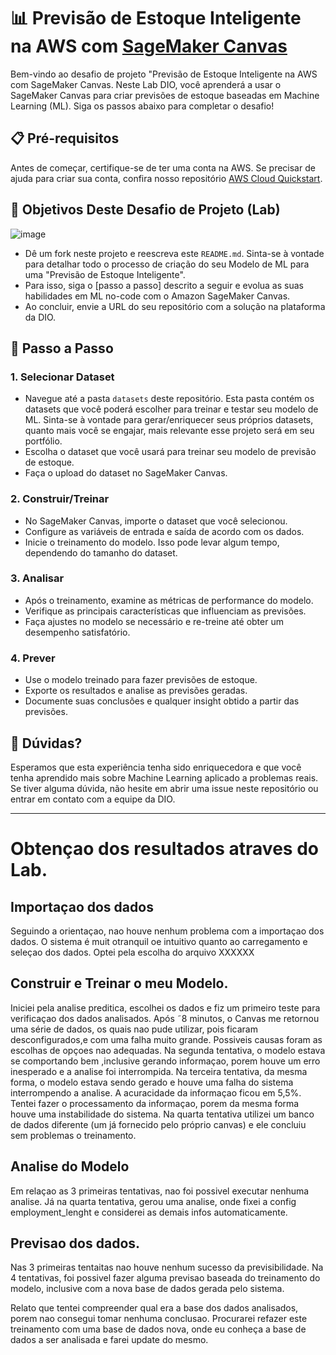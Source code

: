 # 📊 Previsão de Estoque Inteligente na AWS com [SageMaker Canvas](https://aws.amazon.com/pt/sagemaker/canvas/)

Bem-vindo ao desafio de projeto "Previsão de Estoque Inteligente na AWS com SageMaker Canvas. Neste Lab DIO, você aprenderá a usar o SageMaker Canvas para criar previsões de estoque baseadas em Machine Learning (ML). Siga os passos abaixo para completar o desafio!

## 📋 Pré-requisitos

Antes de começar, certifique-se de ter uma conta na AWS. Se precisar de ajuda para criar sua conta, confira nosso repositório [AWS Cloud Quickstart](https://github.com/digitalinnovationone/aws-cloud-quickstart).


## 🎯 Objetivos Deste Desafio de Projeto (Lab)

![image](https://github.com/digitalinnovationone/lab-aws-sagemaker-canvas-estoque/assets/730492/72f5c21f-5562-491e-aa42-2885a3184650)

- Dê um fork neste projeto e reescreva este `README.md`. Sinta-se à vontade para detalhar todo o processo de criação do seu Modelo de ML para uma "Previsão de Estoque Inteligente".
- Para isso, siga o [passo a passo] descrito a seguir e evolua as suas habilidades em ML no-code com o Amazon SageMaker Canvas.
- Ao concluir, envie a URL do seu repositório com a solução na plataforma da DIO.


## 🚀 Passo a Passo

### 1. Selecionar Dataset

-   Navegue até a pasta `datasets` deste repositório. Esta pasta contém os datasets que você poderá escolher para treinar e testar seu modelo de ML. Sinta-se à vontade para gerar/enriquecer seus próprios datasets, quanto mais você se engajar, mais relevante esse projeto será em seu portfólio.
-   Escolha o dataset que você usará para treinar seu modelo de previsão de estoque.
-   Faça o upload do dataset no SageMaker Canvas.

### 2. Construir/Treinar

-   No SageMaker Canvas, importe o dataset que você selecionou.
-   Configure as variáveis de entrada e saída de acordo com os dados.
-   Inicie o treinamento do modelo. Isso pode levar algum tempo, dependendo do tamanho do dataset.

### 3. Analisar

-   Após o treinamento, examine as métricas de performance do modelo.
-   Verifique as principais características que influenciam as previsões.
-   Faça ajustes no modelo se necessário e re-treine até obter um desempenho satisfatório.

### 4. Prever

-   Use o modelo treinado para fazer previsões de estoque.
-   Exporte os resultados e analise as previsões geradas.
-   Documente suas conclusões e qualquer insight obtido a partir das previsões.

## 🤔 Dúvidas?

Esperamos que esta experiência tenha sido enriquecedora e que você tenha aprendido mais sobre Machine Learning aplicado a problemas reais. Se tiver alguma dúvida, não hesite em abrir uma issue neste repositório ou entrar em contato com a equipe da DIO.

------------------------------------------------------------------------------------------------------------------------------------------------------------

# Obtençao dos resultados atraves do Lab.

## Importaçao dos dados
Seguindo a orientaçao, nao houve nenhum problema com a importaçao dos dados. O sistema é muit otranquil oe intuitivo quanto ao carregamento e seleçao dos dados. Optei pela escolha do arquivo XXXXXX

## Construir e  Treinar o meu Modelo.
Iniciei pela analise preditica, escolhei os dados e fiz um primeiro teste para verificaçao dos dados analisados. Após ˜8 minutos, o Canvas me retornou uma série de dados, os quais nao pude utilizar, pois ficaram desconfigurados,e com uma falha muito grande. Possiveis causas foram as escolhas de opçoes nao adequadas.
Na segunda tentativa, o modelo estava se comportando bem ,inclusive gerando informaçao, porem houve um erro inesperado e a analise foi interrompida.
Na terceira tentativa, da mesma forma, o modelo estava sendo gerado e houve uma falha do sistema interrompendo a analise. A acuracidade da informaçao ficou em 5,5%. Tentei fazer o processamento da informaçao, porem da mesma forma houve uma instabilidade do sistema.
Na quarta tentativa utilizei um banco de dados diferente (um já fornecido pelo próprio canvas) e ele concluiu sem problemas o treinamento.

## Analise do Modelo
Em relaçao as 3 primeiras tentativas, nao foi possivel executar nenhuma analise.
Já na quarta tentativa, gerou uma analise, onde fixei a config employment_lenght e considerei as demais infos automaticamente.

## Previsao dos dados.
Nas 3 primeiras tentaitas nao houve nenhum sucesso da previsibilidade.
Na 4 tentativas, foi possivel fazer alguma previsao baseada do treinamento do modelo, inclusive com a nova base de dados gerada pelo sistema.

Relato que tentei compreender qual era a base dos dados analisados, porem nao consegui tomar nenhuma conclusao.
Procurarei refazer este treinamento com uma base de dados nova, onde eu conheça a base de dados a ser analisada e farei update do mesmo.
